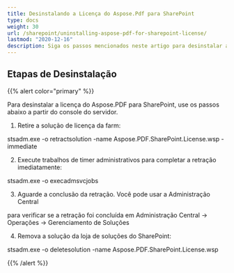```yaml
---
title: Desinstalando a Licença do Aspose.Pdf para SharePoint
type: docs
weight: 30
url: /sharepoint/uninstalling-aspose-pdf-for-sharepoint-license/
lastmod: "2020-12-16"
description: Siga os passos mencionados neste artigo para desinstalar a Licença da API PDF SharePoint.
---
```


## Etapas de Desinstalação

{{% alert color="primary" %}}

Para desinstalar a licença do Aspose.PDF para SharePoint, use os passos abaixo a partir do console do servidor.

1. Retire a solução de licença da farm:

  stsadm.exe -o retractsolution -name Aspose.PDF.SharePoint.License.wsp -immediate

2. Execute trabalhos de timer administrativos para completar a retração imediatamente:

  stsadm.exe -o execadmsvcjobs

3. Aguarde a conclusão da retração. Você pode usar a Administração Central   

  para verificar se a retração foi concluída em Administração Central -> Operações -> Gerenciamento de Soluções

4. Remova a solução da loja de soluções do SharePoint:

  stsadm.exe -o deletesolution -name Aspose.PDF.SharePoint.License.wsp

{{% /alert %}}